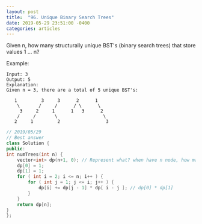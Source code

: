 ```yaml
---
layout: post
title:  "96. Unique Binary Search Trees"
date: 2019-05-29 23:51:00 -0400
categories: articles
---
```

Given n, how many structurally unique BST's (binary search trees) that store values 1 ... n?

Example:
```
Input: 3
Output: 5
Explanation:
Given n = 3, there are a total of 5 unique BST's:

   1         3     3      2      1
    \       /     /      / \      \
     3     2     1      1   3      2
    /     /       \                 \
   2     1         2                 3
```
```c++
// 2019/05/29
// Best answer
class Solution {
public:
int numTrees(int n) {
    vector<int> dp(n+1, 0); // Represent what? when have n node, how many trees types it will be.
    dp[0] = 1; 
    dp[1] = 1;
    for ( int i = 2; i <= n; i++ ) {
        for ( int j = 1; j <= i; j++ ) {
            dp[i] += dp[j - 1] * dp[ i - j ]; // dp[0] * dp[1]
        }
    }
    return dp[n];
}
};
```